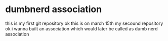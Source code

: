 # dumbnerd association 
this is my first git repository
ok this is on march 15th 
my secound repository 
ok i wanna built an association which would later be called as dumb nerd association

